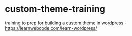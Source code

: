# custom-theme-training
training to prep for building a custom theme in wordpress - https://learnwebcode.com/learn-wordpress/
